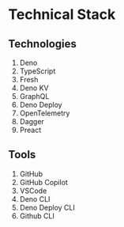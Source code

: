 # Technical Stack

## Technologies

1. Deno
2. TypeScript
3. Fresh
4. Deno KV
5. GraphQL
6. Deno Deploy
7. OpenTelemetry
8. Dagger
9. Preact

## Tools

1. GitHub
2. GitHub Copilot
3. VSCode
4. Deno CLI
5. Deno Deploy CLI
6. Github CLI
